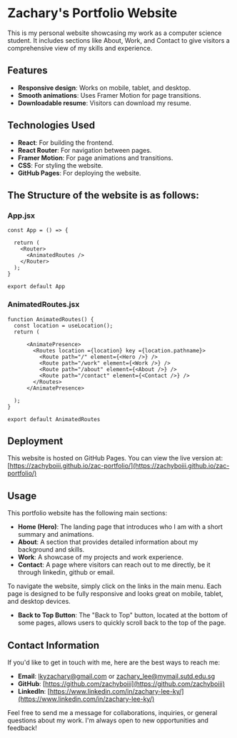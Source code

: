 #  Zachary's Portfolio Website

This is my personal website showcasing my work as a computer science student. It includes sections like About, Work, and Contact to give visitors a comprehensive view of my skills and experience.

## Features
- **Responsive design**: Works on mobile, tablet, and desktop.
- **Smooth animations**: Uses Framer Motion for page transitions.
- **Downloadable resume**: Visitors can download my resume.

## Technologies Used
- **React**: For building the frontend.
- **React Router**: For navigation between pages.
- **Framer Motion**: For page animations and transitions.
- **CSS**: For styling the website.
- **GitHub Pages**: For deploying the website.

## The Structure of the website is as follows:
### App.jsx

```JSX
const App = () => {
  
  return (
    <Router>
      <AnimatedRoutes />
    </Router>
  );
}

export default App
```

### AnimatedRoutes.jsx

```JSX
function AnimatedRoutes() {
  const location = useLocation();
  return (
    
      <AnimatePresence>
        <Routes location ={location} key ={location.pathname}>
          <Route path="/" element={<Hero />} />
          <Route path="/work" element={<Work />} />
          <Route path="/about" element={<About />} />
          <Route path="/contact" element={<Contact />} />
        </Routes>
      </AnimatePresence>
    
  );
}

export default AnimatedRoutes
```

## Deployment

This website is hosted on GitHub Pages. You can view the live version at:  
[https://zachyboiii.github.io/zac-portfolio/](https://zachyboiii.github.io/zac-portfolio/)

## Usage

This portfolio website has the following main sections:

- **Home (Hero)**: The landing page that introduces who I am with a short summary and animations.
- **About**: A section that provides detailed information about my background and skills.
- **Work**: A showcase of my projects and work experience.
- **Contact**: A page where visitors can reach out to me directly, be it through linkedin, github or email.

To navigate the website, simply click on the links in the main menu. Each page is designed to be fully responsive and looks great on mobile, tablet, and desktop devices.

- **Back to Top Button**: The "Back to Top" button, located at the bottom of some pages, allows users to quickly scroll back to the top of the page.

## Contact Information

If you'd like to get in touch with me, here are the best ways to reach me:

- **Email**: [lkyzachary@gmail.com](mailto:lkyzachary@gmail.com) or [zachary_lee@mymail.sutd.edu.sg](mailto:zachary_lee@mymail.sutd.edu.sg)
- **GitHub**: [https://github.com/zachyboiii](https://github.com/zachyboiii)
- **LinkedIn**: [https://www.linkedin.com/in/zachary-lee-ky/](https://www.linkedin.com/in/zachary-lee-ky/)

Feel free to send me a message for collaborations, inquiries, or general questions about my work. I'm always open to new opportunities and feedback!
